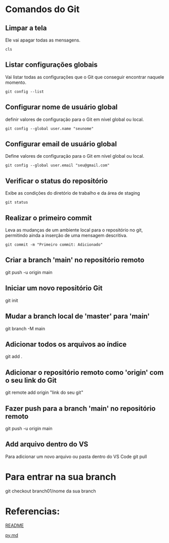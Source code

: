 # Comandos do Git

## Limpar a tela
Ele vai apagar todas as mensagens.
```
cls
```

## Listar configurações globais
Vai listar todas as configurações que o Git que conseguir encontrar naquele momento.
```
git config --list
```

## Configurar nome de usuário global
definir valores de configuração para o Git em nível global ou local.
```
git config --global user.name "seunome"
```

## Configurar email de usuário global
Define valores de configuração para o Git em nível global ou local.
```
git config --global user.email "seu@gmail.com"
```

## Verificar o status do repositório
Exibe as condições do diretório de trabalho e da área de staging
```
git status
```

## Realizar o primeiro commit
Leva as mudanças de um ambiente local para o repositório no git, permitindo ainda a inserção de uma mensagem descritiva.
```
git commit -m "Primeiro commit: Adicionado"
```

## Criar a branch 'main' no repositório remoto
git push -u origin main

## Iniciar um novo repositório Git
git init

## Mudar a branch local de 'master' para 'main'
git branch -M main

## Adicionar todos os arquivos ao índice
git add .

## Adicionar o repositório remoto como 'origin' com o seu link do Git
git remote add origin "link do seu git"

## Fazer push para a branch 'main' no repositório remoto
git push -u origin main

## Add arquivo dentro do VS
Para adicionar um novo arquivo ou pasta dentro do VS Code
git pull

# Para entrar na sua branch
git checkout branch01/nome da sua branch

# Referencias:
[README](README.md)

[py.md](py.md)
